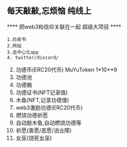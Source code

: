 ## 每天敲敲,忘烦恼 纯线上

**** 把web3和信仰关联在一起 超级大项目   ****


````
1.白皮书
2.网站
3.去中心化app
4. twitter/discord/

````

2. 功德币(ERC20代币) MuYuToken 1*10**9
3. 功德池
4. 功德箱
5. 功德证书(NFT记录值)
6. 木鱼(NFT,记录功德值)
7. web3激励功德(ERC20代币)
8. 燃烧功德祈愿
9. 自动敲木鱼,自动燃烧功德等
10. 祈愿(善愿/恶愿/消业障)
11. 女巫(烧死女巫)